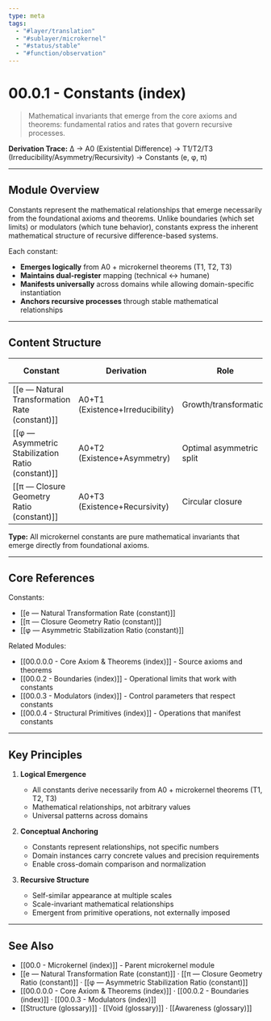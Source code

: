 ```yaml
---
type: meta
tags:
  - "#layer/translation"
  - "#sublayer/microkernel"
  - "#status/stable"
  - "#function/observation"
---
```


# 00.0.1 - Constants (index)

> Mathematical invariants that emerge from the core axioms and theorems: fundamental ratios and rates that govern recursive processes.

**Derivation Trace:** ∆ → A0 (Existential Difference) → T1/T2/T3 (Irreducibility/Asymmetry/Recursivity) → Constants (e, φ, π)

---

## Module Overview

Constants represent the mathematical relationships that emerge necessarily from the foundational axioms and theorems. Unlike boundaries (which set limits) or modulators (which tune behavior), constants express the inherent mathematical structure of recursive difference-based systems.

Each constant:
- **Emerges logically** from A0 + microkernel theorems (T1, T2, T3)
- **Maintains dual-register** mapping (technical ↔ humane)
- **Manifests universally** across domains while allowing domain-specific instantiation
- **Anchors recursive processes** through stable mathematical relationships

---

## Content Structure

| Constant | Derivation | Role | Mathematical Form |
|----------|------------|------|------------------|
| [[e — Natural Transformation Rate (constant)]] | A0+T1 (Existence+Irreducibility) | Growth/transformation | $e = \lim_{n \to \infty}(1 + \frac{1}{n})^n$ |
| [[φ — Asymmetric Stabilization Ratio (constant)]] | A0+T2 (Existence+Asymmetry) | Optimal asymmetric split | $φ = \frac{1+\sqrt{5}}{2}$ |
| [[π — Closure Geometry Ratio (constant)]] | A0+T3 (Existence+Recursivity) | Circular closure | $π = \frac{C}{d}$ |

**Type:** All microkernel constants are pure mathematical invariants that emerge directly from foundational axioms.

---

## Core References

Constants:
- [[e — Natural Transformation Rate (constant)]]
- [[π — Closure Geometry Ratio (constant)]]
- [[φ — Asymmetric Stabilization Ratio (constant)]]

Related Modules:
- [[00.0.0.0 - Core Axiom & Theorems (index)]] - Source axioms and theorems
- [[00.0.2 - Boundaries (index)]] - Operational limits that work with constants
- [[00.0.3 - Modulators (index)]] - Control parameters that respect constants
- [[00.0.4 - Structural Primitives (index)]] - Operations that manifest constants

---

## Key Principles

1. **Logical Emergence**
   - All constants derive necessarily from A0 + microkernel theorems (T1, T2, T3)
   - Mathematical relationships, not arbitrary values
   - Universal patterns across domains

2. **Conceptual Anchoring**
   - Constants represent relationships, not specific numbers
   - Domain instances carry concrete values and precision requirements
   - Enable cross-domain comparison and normalization

3. **Recursive Structure**
   - Self-similar appearance at multiple scales
   - Scale-invariant mathematical relationships
   - Emergent from primitive operations, not externally imposed

---

## See Also

- [[00.0 - Microkernel (index)]] - Parent microkernel module
- [[e — Natural Transformation Rate (constant)]] · [[π — Closure Geometry Ratio (constant)]] · [[φ — Asymmetric Stabilization Ratio (constant)]]
- [[00.0.0.0 - Core Axiom & Theorems (index)]] · [[00.0.2 - Boundaries (index)]] · [[00.0.3 - Modulators (index)]]
- [[Structure (glossary)]] · [[Void (glossary)]] · [[Awareness (glossary)]]
